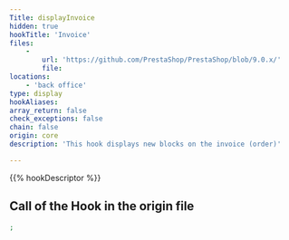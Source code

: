 ```yaml
---
Title: displayInvoice
hidden: true
hookTitle: 'Invoice'
files:
    -
        url: 'https://github.com/PrestaShop/PrestaShop/blob/9.0.x/'
        file: 
locations:
    - 'back office'
type: display
hookAliases: 
array_return: false
check_exceptions: false
chain: false
origin: core
description: 'This hook displays new blocks on the invoice (order)'

---
```


{{% hookDescriptor %}}

## Call of the Hook in the origin file

```php
;
```
